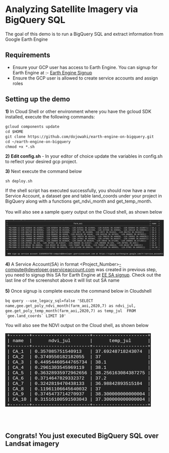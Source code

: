 # Analyzing Satellite Imagery via BigQuery SQL
The goal of this demo is to run a BigQuery SQL and extract information from Google Earth Engine

## Requirements
* Ensure your GCP user has access to Earth Engine. You can signup for Earth Engine at :- [Earth Engine Signup](https://signup.earthengine.google.com/)
* Ensure the GCP user is allowed to create service accounts and assign roles


## Setting up the demo
**1)** In Cloud Shell or other environment where you have the gcloud SDK installed, execute the following commands:
```console
gcloud components update 
cd $HOME
git clone https://github.com/dojowahi/earth-engine-on-bigquery.git
cd ~/earth-engine-on-bigquery
chmod +x *.sh
```

**2)** **Edit config.sh** - In your editor of choice update the variables in config.sh to reflect your desired gcp project.

**3)** Next execute the command below

```console
sh deploy.sh
```

If the shell script has executed successfully, you should now have a new Service Account, a dataset gee and table land_coords under your project in BigQuery along with a functions get_ndvi_month and get_temp_month. 
<br/><br/>
You will also see a sample query output on the Cloud shell, as shown below
<br/><br/>
![BQ output](/img/deploy.png)

**4)** A Service Account(SA) in format <Project_Number>-compute@developer.gserviceaccount.com was created in previous step, you need to signup this SA for Earth Engine at [EE SA signup](https://signup.earthengine.google.com/#!/service_accounts). Check out the last line of the screenshot above it will list out SA name
<br/><br/>
**5)** Once signup is complete execute the command below in Cloudshell
```console
bq query --use_legacy_sql=false 'SELECT name,gee.get_poly_ndvi_month(farm_aoi,2020,7) as ndvi_jul, gee.get_poly_temp_month(farm_aoi,2020,7) as temp_jul  FROM `gee.land_coords` LIMIT 10'
```
You will also see the NDVI output on the Cloud shell, as shown below
<br/><br/>
![NDVI output](/img/output.png)

<br/><br/>
## Congrats! You just executed BigQuery SQL over Landsat imagery

